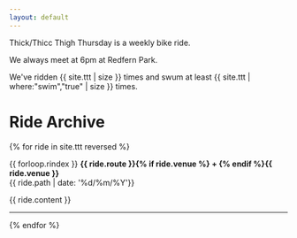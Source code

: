 ```yaml
---
layout: default
---
```


<!-- TODO / IDEAS

photos

auto milestones. years, number of rides, daylight savings

stats


 -->

Thick/Thicc Thigh Thursday is a weekly bike ride.

We always meet at 6pm at Redfern Park.

We've ridden {{ site.ttt | size }} times and swum at least {{  site.ttt | where:"swim","true" | size  }} times.

# Ride Archive

{% for ride in site.ttt reversed %}

{{ forloop.rindex }} **{{ ride.route }}{% if ride.venue %} + {% endif %}{{ ride.venue }}**   
{{ ride.path | date: '%d/%m/%Y'}} 

{{ ride.content }}

---
{% endfor %}